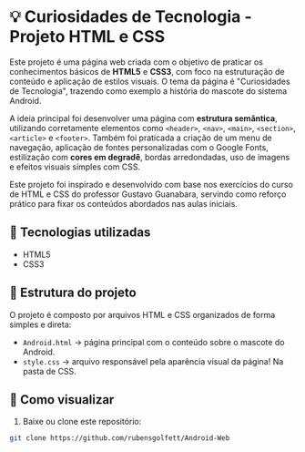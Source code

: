 # 💡 Curiosidades de Tecnologia - Projeto HTML e CSS

Este projeto é uma página web criada com o objetivo de praticar os conhecimentos básicos de **HTML5** e **CSS3**, com foco na estruturação de conteúdo e aplicação de estilos visuais. O tema da página é "Curiosidades de Tecnologia", trazendo como exemplo a história do mascote do sistema Android.

A ideia principal foi desenvolver uma página com **estrutura semântica**, utilizando corretamente elementos como `<header>`, `<nav>`, `<main>`, `<section>`, `<article>` e `<footer>`. Também foi praticada a criação de um menu de navegação, aplicação de fontes personalizadas com o Google Fonts, estilização com **cores em degradê**, bordas arredondadas, uso de imagens e efeitos visuais simples com CSS.

Este projeto foi inspirado e desenvolvido com base nos exercícios do curso de HTML e CSS do professor Gustavo Guanabara, servindo como reforço prático para fixar os conteúdos abordados nas aulas iniciais.

## 🔧 Tecnologias utilizadas

- HTML5
- CSS3

## 📁 Estrutura do projeto

O projeto é composto por arquivos HTML e CSS organizados de forma simples e direta:

- `Android.html` → página principal com o conteúdo sobre o mascote do Android.
- `style.css` → arquivo responsável pela aparência visual da página! Na pasta de CSS.

## 🚀 Como visualizar

1. Baixe ou clone este repositório:
```bash
git clone https://github.com/rubensgolfett/Android-Web

